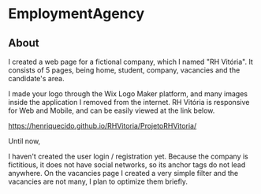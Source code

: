 # EmploymentAgency

## About


I created a web page for a fictional company, which I named "RH Vitória". It consists of 5 pages, being home, student, company, vacancies and the candidate's area.

I made your logo through the Wix Logo Maker platform, and many images inside the application I removed from the internet. RH Vitória is responsive for Web and Mobile, and can be easily viewed at the link below.

https://henriquecido.github.io/RHVitoria/ProjetoRHVitoria/

Until now,

I haven't created the user login / registration yet.
Because the company is fictitious, it does not have social networks, so its anchor tags do not lead anywhere.
On the vacancies page I created a very simple filter and the vacancies are not many, I plan to optimize them briefly.
